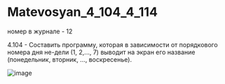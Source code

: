 # Matevosyan_4_104_4_114


номер в журнале - 12




4.104 - Составить программу, которая в зависимости от порядкового номера дня не-дели (1, 2,..., 7) выводит на экран его название (понедельник, вторник, ..., воскресенье).




![image](https://user-images.githubusercontent.com/113889057/200236455-a6867e6a-e823-416a-8e10-f428fc5fb72f.png)
